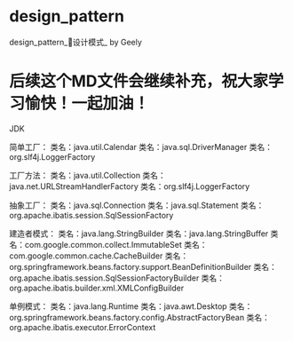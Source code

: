 # design_pattern
design_pattern_设计模式_   by Geely
# 后续这个MD文件会继续补充，祝大家学习愉快！一起加油！ 

JDK

简单工厂：
类名：java.util.Calendar
类名：java.sql.DriverManager
类名：org.slf4j.LoggerFactory

工厂方法：
类名：java.util.Collection
类名：java.net.URLStreamHandlerFactory
类名：org.slf4j.LoggerFactory

抽象工厂：
类名：java.sql.Connection
类名：java.sql.Statement
类名：org.apache.ibatis.session.SqlSessionFactory

建造者模式：
类名：java.lang.StringBuilder
类名：java.lang.StringBuffer
类名：com.google.common.collect.ImmutableSet
类名：com.google.common.cache.CacheBuilder
类名：org.springframework.beans.factory.support.BeanDefinitionBuilder
类名：org.apache.ibatis.session.SqlSessionFactoryBuilder
类名：org.apache.ibatis.builder.xml.XMLConfigBuilder

单例模式：
类名：java.lang.Runtime
类名：java.awt.Desktop
类名：org.springframework.beans.factory.config.AbstractFactoryBean
类名：org.apache.ibatis.executor.ErrorContext